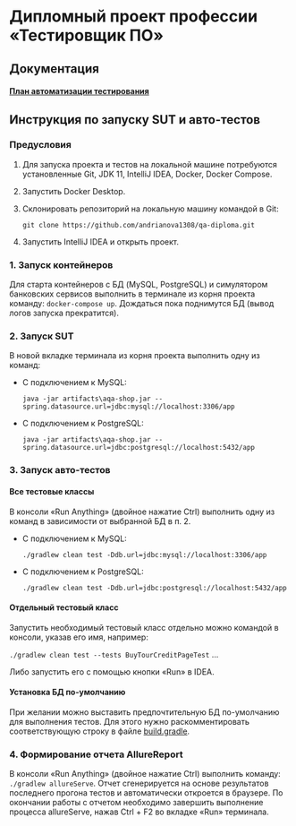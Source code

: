 # Дипломный проект профессии «Тестировщик ПО»

## Документация

#### [План автоматизации тестирования](../main/Plan.md)


## Инструкция по запуску SUT и авто-тестов

### Предусловия

1. Для запуска проекта и тестов на локальной машине потребуются установленные 
Git, JDK 11, IntelliJ IDEA, Docker, Docker Compose.
3. Запустить Docker Desktop.
2. Склонировать репозиторий на локальную машину командой в Git:

   `git clone https://github.com/andrianova1308/qa-diploma.git`

4. Запустить IntelliJ IDEA и открыть проект.

### 1. Запуск контейнеров

Для старта контейнеров с БД (MySQL, PostgreSQL) и симулятором банковских сервисов
выполнить в терминале из корня проекта команду: `docker-compose up`.
Дождаться пока поднимутся БД (вывод логов запуска прекратится).

### 2. Запуск SUT

В новой вкладке терминала из корня проекта выполнить одну из команд:

* С подключением к MySQL:

  `java -jar artifacts\aqa-shop.jar --spring.datasource.url=jdbc:mysql://localhost:3306/app`

* С подключением к PostgreSQL:

  `java -jar artifacts\aqa-shop.jar --spring.datasource.url=jdbc:postgresql://localhost:5432/app`

### 3. Запуск авто-тестов

#### Все тестовые классы

В консоли «Run Anything» (двойное нажатие Ctrl) выполнить одну из команд в зависимости от выбранной БД в п. 2.

* С подключением к MySQL:

  `./gradlew clean test -Ddb.url=jdbc:mysql://localhost:3306/app`

* С подключением к PostgreSQL:

  `./gradlew clean test -Ddb.url=jdbc:postgresql://localhost:5432/app`

#### Отдельный тестовый класс

Запустить необходимый тестовый класс отдельно можно командой в консоли, указав его имя, например:

`./gradlew clean test --tests BuyTourCreditPageTest` ...

Либо запустить его с помощью кнопки «Run» в IDEA.

#### Установка БД по-умолчанию

При желании можно выставить предпочтительную БД по-умолчанию для выполнения тестов. Для этого нужно раскомментировать соответствующую строку
в файле [build.gradle](../main/build.gradle).

### 4. Формирование отчета AllureReport

В консоли «Run Anything» (двойное нажатие Ctrl) выполнить команду: `./gradlew allureServe`.
Отчет сгенерируется на основе результатов последнего прогона тестов и автоматически откроется в браузере.
По окончании работы с отчетом необходимо завершить выполнение процесса allureServe, нажав Ctrl + F2 во вкладке «Run» терминала.
